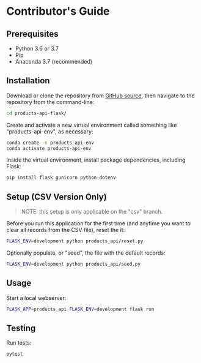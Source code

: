 # Contributor's Guide

## Prerequisites

  + Python 3.6 or 3.7
  + Pip
  + Anaconda 3.7 (recommended)

## Installation

Download or clone the repository from [GitHub source](https://github.com/prof-rossetti/products-api-flask), then navigate to the repository from the command-line:

```sh
cd products-api-flask/
```

Create and activate a new virtual environment called something like "products-api-env", as necessary:

```sh
conda create -n products-api-env
conda activate products-api-env
```

Inside the virtual environment, install package dependencies, including Flask:

```sh
pip install flask gunicorn python-dotenv
```

## Setup (CSV Version Only)

> NOTE: this setup is only applicable on the "csv" branch.

Before you run this application for the first time (and anytime you want to clear all records from the CSV file), reset the it:

```sh
FLASK_ENV=development python products_api/reset.py
```

Optionally populate, or "seed", the file with the default records:

```sh
FLASK_ENV=development python products_api/seed.py
```

## Usage

Start a local webserver:

```sh
FLASK_APP=products_api FLASK_ENV=development flask run
```

## Testing

Run tests:

```sh
pytest
```
